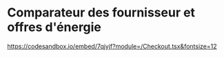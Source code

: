 # Comparateur des fournisseur et offres d'énergie

https://codesandbox.io/embed/7qjyjf?module=/Checkout.tsx&fontsize=12
